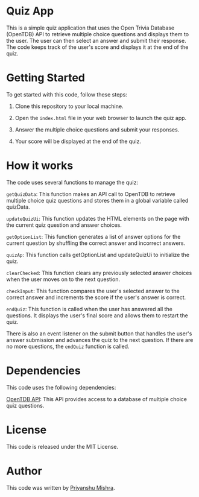 # Quiz App
This is a simple quiz application that uses the Open Trivia Database (OpenTDB) API to retrieve multiple choice questions and displays them to the user. The user can then select an answer and submit their response. The code keeps track of the user's score and displays it at the end of the quiz.

# Getting Started
To get started with this code, follow these steps:

1. Clone this repository to your local machine.

2. Open the `index.html` file in your web browser to launch the quiz app.

3. Answer the multiple choice questions and submit your responses.

4. Your score will be displayed at the end of the quiz.


# How it works
The code uses several functions to manage the quiz:

 `getQuizData`: This function makes an API call to OpenTDB to retrieve multiple choice quiz questions and stores them in a global variable called quizData.

`updateQuizUi`: This function updates the HTML elements on the page with the current quiz question and answer choices.
 
`getOptionList`: This function generates a list of answer options for the current question by shuffling the correct answer and incorrect answers.
 
`quizAp`: This function calls getOptionList and updateQuizUi to initialize the quiz.
 
`clearChecked`: This function clears any previously selected answer choices when the user moves on to the next question.
 
`checkInput`: This function compares the user's selected answer to the correct answer and increments the score if the user's answer is correct.
 
`endQuiz`: This function is called when the user has answered all the questions. It displays the user's final score and allows them to restart the quiz.

There is also an event listener on the submit button that handles the user's answer submission and advances the quiz to the next question. If there are no more questions, the `endQuiz` function is called.

# Dependencies
This code uses the following dependencies:

[OpenTDB API](https://opentdb.com/api_config.php): This API provides access to a database of multiple choice quiz questions.

# License
This code is released under the MIT License.

# Author
This code was written by [Priyanshu Mishra](https://github.com/priyanshum003).
